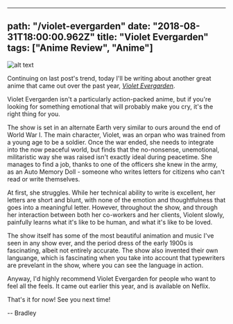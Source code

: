 ---
path: "/violet-evergarden"
date: "2018-08-31T18:00:00.962Z"
title: "Violet Evergarden"
tags: ["Anime Review", "Anime"]
------

![alt text](https://s3.amazonaws.com/a-nerds-word/violetevergarden.jpg "Violet Evergarden")

Continuing on last post's trend, today I'll be writing about another great anime that came out over the past year, [*Violet Evergarden*](https://en.wikipedia.org/wiki/Violet_Evergarden).

Violet Evergarden isn't a particularly action-packed anime, but if you're looking for something emotional that will probably make you cry, it's the right thing for you.

The show is set in an alternate Earth very similar to ours around the end of World War I. The main character, Violet, was an orpan who was trained from a young age to be a soldier. Once the war ended, she needs to integrate into the now peaceful world, but finds that the no-nonsense, unemotional, militaristic way she was raised isn't exactly ideal during peacetime. She manages to find a job, thanks to one of the officers she knew in the army, as an Auto Memory Doll - someone who writes letters for citizens who can't read or write themselves.

At first, she struggles. While her technical ability to write is excellent, her letters are short and blunt, with none of the emotion and thoughtfulness that goes into a meaningful letter. However, throughout the show, and through her interaction between both her co-workers and her clients, Violent slowly, painfully learns what it's like to be human, and what it's like to be loved.

The show itself has some of the most beautiful animation and music I've seen in any show ever, and the period dress of the early 1900s is fascinating, albeit not entirely accurate. The show also invented their own languange, which is fascinating when you take into account that typewriters are prevelant in the show, where you can see the language in action.

Anyway, I'd highly recommend Violet Evergarden for people who want to feel all the feels. It came out earlier this year, and is available on Neflix.

That's it for now! See you next time!

-- Bradley